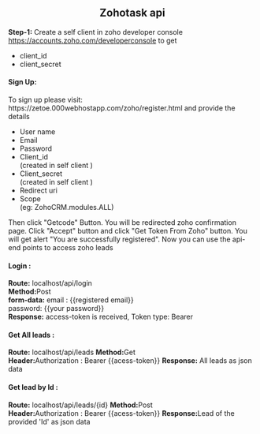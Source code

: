 <h2 align="center">Zohotask api</h2>

<b>Step-1:</b>     Create a self client in zoho developer console https://accounts.zoho.com/developerconsole to get 
<ul>
  <li>client_id</li>
  <li>client_secret</li>
 </ul>
<h4>Sign Up:</h4>
<p> To sign up please visit: https://zetoe.000webhostapp.com/zoho/register.html and provide the details 
  <ul>
   <li>User name</li>
   <li>Email</li>
   <li>Password</li>
   <li>Client_id</li>  (created in self client )
   <li>Client_secret</li>  (created in self client )
   <li>Redirect uri</li>
   <li>Scope</li>  (eg: ZohoCRM.modules.ALL)
 </ul>
 
<p>Then click "Getcode" Button.  You will be redirected zoho confirmation page. Click "Accept" button and click "Get Token From Zoho" button.
You will get alert "You are successfully registered". Now you can use the api-end points to access zoho leads</p>

<h4>Login :</h4>
  <p><b>Route:</b> localhost/api/login</br>
    <b>Method:</b>Post</br>
    <b>form-data:</b> 
    email : {{registered email}}</br>
    password: {{your password}}</br>
  <b>Response:</b> access-token is received, Token type: Bearer
</p>

<h4>Get All leads :</h4>
  <p><b>Route:</b> localhost/api/leads
  <b>Method:</b >Get </br>
  <b>Header:</b>Authorization : Bearer {{acess-token}}
  <b>Response:</b> All leads as json data
  </p>
  
  <h4>Get lead by Id :</h4>
  <p><b>Route:</b> localhost/api/leads/{id}
  <b>Method:</b >Post </br>
  <b>Header:</b>Authorization : Bearer {{acess-token}}
  <b>Response:</b>Lead of the provided 'Id' as json data
  </p>
  
  


